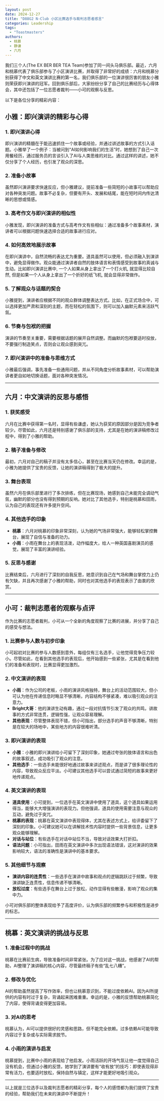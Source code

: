 ```yaml
---
layout: post
date: 2024-12-27
title: "D88G2 N-Club 小区比赛选手与裁判志愿者感言"
categories: Leadership
tags:
  - "Toastmasters"
authors: 
  - 桃慕
  - 静谦
  - 六月
---
```



我们三个人(The EX BER BER TEA Team)参加了同一间头马俱乐部。最近，六月和桃慕代表了俱乐部参与了小区演讲比赛，并取得了非常好的成绩：六月和桃慕分别获得了中文和英文演讲比赛的第一名，我们俱乐部的一位演讲很厉害的朋友小雅则荣获即兴演讲的冠军。回到俱乐部后，大家纷纷分享了自己的比赛经历与心得体会，其中还包括了一位志愿者裁判——小可的观察与反思。

以下是各位分享的精彩内容：

## 小雅：即兴演讲的精彩与心得

### 1. **即兴演讲心得**
即兴演讲的精髓在于能迅速抓住一个故事或经验，并通过讲述故事的方式引入话题。小雅举了一个例子：当被问到“AI如何影响我们的生活”时，她想到了自己一次用餐经历，通过服务员的言谈引入了AI与人类思维的对比。通过这样的讲述，她不仅分享了个人经历，也引发了观众的深思。

### 2. **准备小故事**
虽然即兴演讲要求快速反应，但小雅建议，提前准备一些简短的小故事可以帮助应对各种突发问题。故事不必复杂，但要有开头、发展和结尾，能在短时间内传达清晰的思想或情感。

### 3. **高考作文与即兴演讲的相似性**
小雅发现，即兴演讲的准备方式与高考作文有些相似：通过准备多个故事素材，演讲者可以根据问题快速选择合适的故事进行应对。

### 4. **如何高效地展示故事**
在即兴演讲中，自然流畅的表达尤为重要。道具虽然可以使用，但必须融入到演讲中，避免显得做作。观众能通过演讲者自然的肢体语言和表情感受到故事的真诚与生动。比如即兴演讲比赛中, 一个人如果从身上拿出了一个打火机, 就显得比较自然, 但是如果一个人从身上拿出了一个折好的纸飞机, 就会显得非常做作。

### 5. **了解观众与话题的契合**
小雅提到，演讲者应根据不同的观众群体调整表达方式。比如，在正式场合中，可以选择更加严肃和深刻的主题，而在轻松的氛围下，则可以加入幽默元素来活跃气氛。

### 6. **节奏与包袱的把握**
演讲的节奏至关重要，需要根据话题的展开自然调整。而幽默的包袱要适时投放，不要强行制造笑点，否则会让观众感到突兀。

### 7. **即兴演讲中的准备与思维方式**
小雅最后强调，事先准备一些通用问题，并从不同角度分析故事素材，可以帮助演讲者更自如地切换话题，面对各种突发情况。

---

## 六月：中文演讲的反思与感悟

### 1. **获奖感受**
六月在比赛中获得第一名时，显得有些谦虚，她认为获奖的原因部分是因为竞争者较少。尽管如此，六月还是特别感谢了俱乐部的支持，尤其是在她的演讲稿修改过程中，得到了小雅的帮助。

### 2. **稿子准备与修改**
最初，六月对自己的稿子并没有太多信心，甚至在比赛当天仍在修改。幸运的是，小雅为她提供了宝贵的反馈，让她的演讲稿得到了极大的提升。

### 3. **舞台表现**
虽然六月在俱乐部里进行了多次排练，但在比赛现场，她感到自己未能完全调动气氛，幽默的部分也没有得到预期的反响。她对比了其他选手，特别是桃慕和田雨，认为自己的表现还有许多提升空间。

### 4. **其他选手的印象**
- **桃慕**：六月对桃慕的印象非常深刻，认为她的气场非常强大，能够轻松掌控舞台，展现了自信与准备的功力。
- **小雨**：小雨在舞台上的表现活泼，动作幅度大，给人一种英国喜剧演员的感觉，展现了丰富的演讲经验。

### 5. **反思与感谢**
比赛结束后，六月进行了深刻的自我反思，她意识到自己在气场和舞台掌控力上仍有欠缺，并且再次感谢了小雅的帮助，同时也对其他选手的表现表示了由衷的欣赏。

---

## 小可：裁判志愿者的观察与点评

作为比赛的志愿者裁判，小可从一个全新的角度观察了比赛的进展，并分享了自己的感受与想法。

### 1. **比赛参与人数与初步印象**
小可起初对比赛的参与人数感到意外，每组仅有三名选手，让他觉得竞争压力较小。尽管如此，在看到其他选手的表现后，他开始感到一些紧张，尤其是在看到他们的准备和表现时，比赛显得更加激烈。

### 2. **中文演讲的表现**
- **小雨**：作为公司的老板，小雨的演讲风格独特，舞台上的活动范围较大，但小可认为他在传递信息时略显不够清晰，内容结构不够紧凑，难以吸引观众的注意力。
- **Bright大哥**：他的演讲生动有趣，通过一段对抗情节引发了观众的共鸣，讲故事的方式非常连贯，逻辑性强，让观众容易理解。
- **其他表现**：尽管整体表现不错，但小可指出，部分选手的声音不够清晰，特别是在较大的场地中，某些地方的内容很难听清。

### 3. **即兴演讲的表现**
- **小雅**：小雅的即兴演讲给小可留下了深刻印象，她通过夸张的肢体语言和出色的故事叙述，成功吸引了观众的注意。
- **其他选手**：一些选手未能很好地通过故事来讲述观点，而是讲了很多理论性的内容，导致观众反应平淡。小可建议其他选手可以尝试通过简短的故事来更好地传递观点。

### 4. **英文演讲的表现**
- **道具使用**：小可提到，一位选手在英文演讲中使用了道具，这个道具如果运用得当，能够大大增强演讲的表现力。但他强调，道具的使用需要注意与观众的互动，避免过于突兀。
- **桃慕的表现**：桃慕在英文演讲中表现得体，尤其在表述方式上，给评委留下了深刻的印象。小可建议她可以在讲解技术性内容时提供一些背景信息，让更多观众能够理解。
- **对话与站位**：有些选手在对话中站位不当，导致对话效果大打折扣。
- **语法问题**：小可指出，田雨在英文演讲中多次出现语法错误，这对演讲的效果影响较大，语法的准确性是演讲中的基本要求。

### 5. **其他细节与观察**
- **演讲内容的连贯性**：一些选手在演讲中故事和观点的逻辑跳跃过于频繁，导致演讲缺乏连贯性，信息传递不够清晰。
- **放松过度**：有些选手在舞台上过于放松，动作显得有些散漫，影响了观众的集中力。

小可对俱乐部的整体表现给予了高度评价，认为俱乐部的频繁参与和积极性是进步的标志。

---

## 桃慕：英文演讲的挑战与反思

### 1. **准备过程中的挑战**
桃慕在比赛前生病，导致准备时间非常紧张。为了应对这一挑战，他感谢了AI的帮助，AI整理了演讲稿的核心内容，尽管最终稿子有些“乱七八糟”。

### 2. **修改与优化**
AI的帮助虽然提高了写作效率，但也让桃慕意识到，不能过度依赖AI。因为AI所提供的内容有时过于复杂，背诵起来困难重重。幸运的是，小雅的反馈帮助桃慕简化了内容，使得背诵变得更加容易。

### 3. **对AI的思考**
桃慕认为，AI可以提供很好的灵感和思路，但不能完全依赖。过多依赖AI可能导致内容过于复杂或与实际需求脱节。

### 4. **小雨的演讲与启发**
桃慕提到，比赛中小雨的表现给了他启发。小雨活跃的开场气氛让他一度觉得自己没有机会，但通过小雅的反馈，她学到了演讲要有“收有放”的技巧：即使表现得非常有活力，也要适时放松，保持自然与镇定，这样才能更好地吸引观众。

---

以上就是三位选手以及裁判志愿者的精彩分享，每个人的感悟都为我们提供了宝贵的经验，帮助我们在未来的演讲中不断提升！